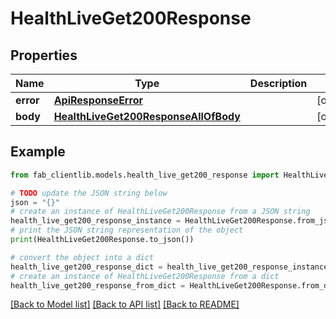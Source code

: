 # HealthLiveGet200Response


## Properties

Name | Type | Description | Notes
------------ | ------------- | ------------- | -------------
**error** | [**ApiResponseError**](ApiResponseError.md) |  | [optional] 
**body** | [**HealthLiveGet200ResponseAllOfBody**](HealthLiveGet200ResponseAllOfBody.md) |  | [optional] 

## Example

```python
from fab_clientlib.models.health_live_get200_response import HealthLiveGet200Response

# TODO update the JSON string below
json = "{}"
# create an instance of HealthLiveGet200Response from a JSON string
health_live_get200_response_instance = HealthLiveGet200Response.from_json(json)
# print the JSON string representation of the object
print(HealthLiveGet200Response.to_json())

# convert the object into a dict
health_live_get200_response_dict = health_live_get200_response_instance.to_dict()
# create an instance of HealthLiveGet200Response from a dict
health_live_get200_response_from_dict = HealthLiveGet200Response.from_dict(health_live_get200_response_dict)
```
[[Back to Model list]](../README.md#documentation-for-models) [[Back to API list]](../README.md#documentation-for-api-endpoints) [[Back to README]](../README.md)


